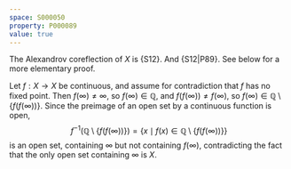 ```yaml
---
space: S000050
property: P000089
value: true
---
```


The Alexandrov coreflection of $X$ is {S12}.  And {S12|P89}.
See below for a more elementary proof.

Let $f : X \to X$ be continuous, and assume for contradiction that $f$ has no fixed point. Then $f(\infty) \ne \infty$, so $f(\infty) \in \mathbb{Q}$, and $f(f(\infty)) \ne f(\infty)$, so $f(\infty) \in \mathbb{Q} \setminus \{f(f(\infty))\}$. Since the preimage of an open set by a continuous function is open, $$f^{-1}(\mathbb{Q} \setminus \{f(f(\infty))\}) = \{ x \mid f(x) \in \mathbb{Q} \setminus \{f(f(\infty))\} \}$$ is an open set, containing $\infty$ but not containing $f(\infty)$, contradicting the fact that the only open set containing $\infty$ is $X$.
